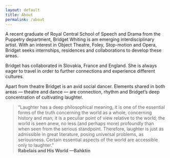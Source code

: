 ```yaml
---
layout: default
title: About
permalink: /about
---
```


<!-- this is a potential header item: background: "image" -->

A recent graduate of Royal Central School of Speech and Drama from the Puppetry department, Bridget Whiting is am emerging interdisciplinary artist. With an interest in Object Theatre, Foley, Stop-motion and Opera, Bridget seeks internships, residences and collaborations to develop these areas.

Bridget has collaborated in Slovakia, France and England. She is always eager to travel in order to further connections and experience different cultures.

Apart from theatre Bridget is an avid social dancer. Elements shared in both areas — theatre and dance — are connection, rhythm and Bridget’s deep concentration of cultivating laughter.

> “Laughter has a deep philosophical meaning, it is one of the essential forms of the truth concerning the world as a whole, concerning history and man; it is a peculiar point of view relative to the world; the world is seen anew, no less (and perhaps more) profoundly than when seen from the serious standpoint. Therefore, laughter is just as admissible in great literature, posing universal problems, as seriousness. Certain essential aspects of the world are accessible only to laughter.”  
> **Rabelais and His World —Bahktin**
